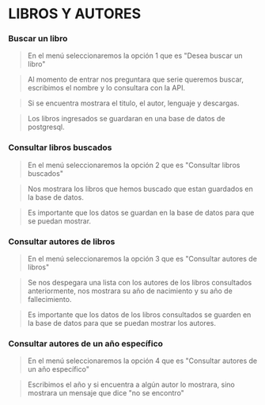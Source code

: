 # LIBROS Y AUTORES
### Buscar un libro
> En el menú seleccionaremos la opción 1 que es "Desea buscar un libro"

> Al momento de entrar nos preguntara que serie queremos buscar, escribimos el nombre y lo consultara con la API.

> Si se encuentra mostrara el titulo, el autor, lenguaje y descargas.

> Los libros ingresados se guardaran en una base de datos de postgresql.


### Consultar libros buscados
> En el menú seleccionaremos la opción 2 que es "Consultar libros buscados"

> Nos mostrara los libros que hemos buscado que estan guardados en la base de datos.

> Es importante que los datos se guardan en la base de datos para que se puedan mostrar.


### Consultar autores de libros
> En el menú seleccionaremos la opción 3 que es "Consultar autores de libros"

> Se nos despegara una lista con los autores de los libros consultados anteriormente, nos mostrara su año de nacimiento y su año de fallecimiento.

>  Es importante que los datos de los libros consultados se guarden en la base de datos para que se puedan mostrar los autores.

### Consultar autores de un año específico
> En el menú seleccionaremos la opción 4 que es "Consultar autores de un año específico"

> Escribimos el año y si encuentra a algún autor lo mostrara, sino mostrara un mensaje que dice "no se encontro"

